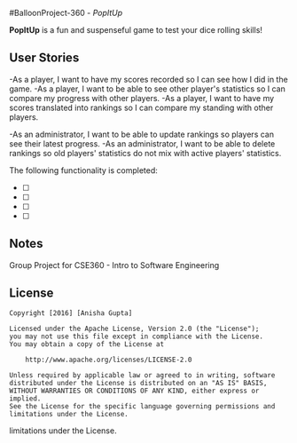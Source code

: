 #BalloonProject-360 - *PopItUp*

**PopItUp** is a fun and suspenseful game to test your dice rolling skills! 


## User Stories
-As a player, I want to have my scores recorded so I can see how I did in the game.
-As a player, I want to be able to see other player's statistics so I can compare my progress with other players.
-As a player, I want to have my scores translated into rankings so I can compare my standing with other players.

-As an administrator, I want to be able to update rankings so players can see their latest progress.
-As an administrator, I want to be able to delete rankings so old players' statistics do not mix with active players' statistics.

The following functionality is completed:

- [ ] 
- [ ] 
- [ ] 
- [ ] 


## Notes

Group Project for CSE360 - Intro to Software Engineering

## License

    Copyright [2016] [Anisha Gupta]

    Licensed under the Apache License, Version 2.0 (the "License");
    you may not use this file except in compliance with the License.
    You may obtain a copy of the License at

        http://www.apache.org/licenses/LICENSE-2.0

    Unless required by applicable law or agreed to in writing, software
    distributed under the License is distributed on an "AS IS" BASIS,
    WITHOUT WARRANTIES OR CONDITIONS OF ANY KIND, either express or implied.
    See the License for the specific language governing permissions and
    limitations under the License.
limitations under the License.
